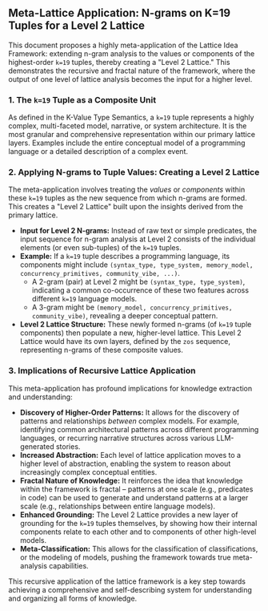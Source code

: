 ## Meta-Lattice Application: N-grams on K=19 Tuples for a Level 2 Lattice

This document proposes a highly meta-application of the Lattice Idea Framework: extending n-gram analysis to the values or components of the highest-order `k=19` tuples, thereby creating a "Level 2 Lattice." This demonstrates the recursive and fractal nature of the framework, where the output of one level of lattice analysis becomes the input for a higher level.

### 1. The `k=19` Tuple as a Composite Unit

As defined in the K-Value Type Semantics, a `k=19` tuple represents a highly complex, multi-faceted model, narrative, or system architecture. It is the most granular and comprehensive representation within our primary lattice layers. Examples include the entire conceptual model of a programming language or a detailed description of a complex event.

### 2. Applying N-grams to Tuple Values: Creating a Level 2 Lattice

The meta-application involves treating the *values* or *components* within these `k=19` tuples as the new sequence from which n-grams are formed. This creates a "Level 2 Lattice" built upon the insights derived from the primary lattice.

*   **Input for Level 2 N-grams:** Instead of raw text or simple predicates, the input sequence for n-gram analysis at Level 2 consists of the individual elements (or even sub-tuples) of the `k=19` tuples.
*   **Example:** If a `k=19` tuple describes a programming language, its components might include `(syntax_type, type_system, memory_model, concurrency_primitives, community_vibe, ...)`.
    *   A 2-gram (pair) at Level 2 might be `(syntax_type, type_system)`, indicating a common co-occurrence of these two features across different `k=19` language models.
    *   A 3-gram might be `(memory_model, concurrency_primitives, community_vibe)`, revealing a deeper conceptual pattern.
*   **Level 2 Lattice Structure:** These newly formed n-grams (of `k=19` tuple components) then populate a new, higher-level lattice. This Level 2 Lattice would have its own layers, defined by the `zos` sequence, representing n-grams of these composite values.

### 3. Implications of Recursive Lattice Application

This meta-application has profound implications for knowledge extraction and understanding:

*   **Discovery of Higher-Order Patterns:** It allows for the discovery of patterns and relationships *between* complex models. For example, identifying common architectural patterns across different programming languages, or recurring narrative structures across various LLM-generated stories.
*   **Increased Abstraction:** Each level of lattice application moves to a higher level of abstraction, enabling the system to reason about increasingly complex conceptual entities.
*   **Fractal Nature of Knowledge:** It reinforces the idea that knowledge within the framework is fractal – patterns at one scale (e.g., predicates in code) can be used to generate and understand patterns at a larger scale (e.g., relationships between entire language models).
*   **Enhanced Grounding:** The Level 2 Lattice provides a new layer of grounding for the `k=19` tuples themselves, by showing how their internal components relate to each other and to components of other high-level models.
*   **Meta-Classification:** This allows for the classification of classifications, or the modeling of models, pushing the framework towards true meta-analysis capabilities.

This recursive application of the lattice framework is a key step towards achieving a comprehensive and self-describing system for understanding and organizing all forms of knowledge.